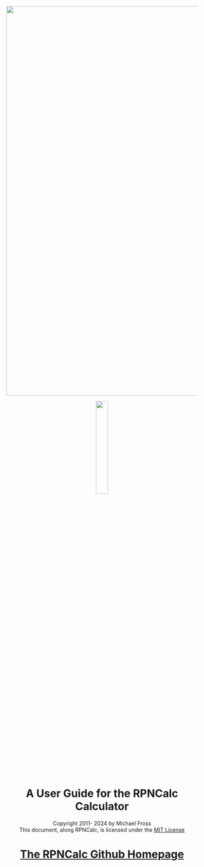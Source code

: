 <p align="center"> <img width="1024" src ="https://github.com/frossm/rpncalc/raw/master/graphics/ReadmeHeader.jpg"> </p>
<p align="center"> <img width="25%" src="https://github.com/frossm/rpncalc/raw/master/graphics/PostIt-512x512.jpg"> </p> 

<h1 align="center">A User Guide for the RPNCalc Calculator</h1>

<p align="center"> Copyright 2011- 2024 by Michael Fross<br>
This document, along RPNCalc, is licensed under the <a href="https://opensource.org/license/mit/">MIT License</a></p>

<h1 align="center"> 
	<a href="https://github.com/frossm/rpncalc">The RPNCalc Github Homepage</a>
</h1>
